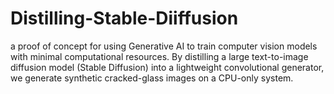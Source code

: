 # Distilling-Stable-Diiffusion
a proof of concept for using Generative AI to train computer vision models with minimal computational resources. By distilling a large text-to-image diffusion model (Stable Diffusion) into a lightweight convolutional generator, we generate synthetic cracked-glass images on a CPU-only system.
